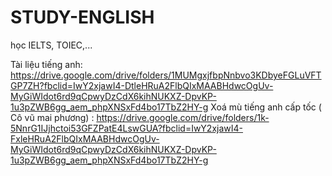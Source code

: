 # STUDY-ENGLISH
học IELTS, TOIEC,...

Tài liệu tiếng anh: 
https://drive.google.com/drive/folders/1MUMgxjfbpNnbvo3KDbyeFGLuVFTGP7ZH?fbclid=IwY2xjawI4-DtleHRuA2FlbQIxMAABHdwcOgUv-MyGiWIdot6rd9qCpwyDzCdX6kihNUKXZ-DpvKP-1u3pZWB6gg_aem_phpXNSxFd4bo17TbZ2HY-g
Xoá mù tiếng anh cấp tốc ( Cô vũ mai phương) :
https://drive.google.com/drive/folders/1k-5NnrG1IJjhctoi53GFZPatE4LswGUA?fbclid=IwY2xjawI4-FxleHRuA2FlbQIxMAABHdwcOgUv-MyGiWIdot6rd9qCpwyDzCdX6kihNUKXZ-DpvKP-1u3pZWB6gg_aem_phpXNSxFd4bo17TbZ2HY-g
